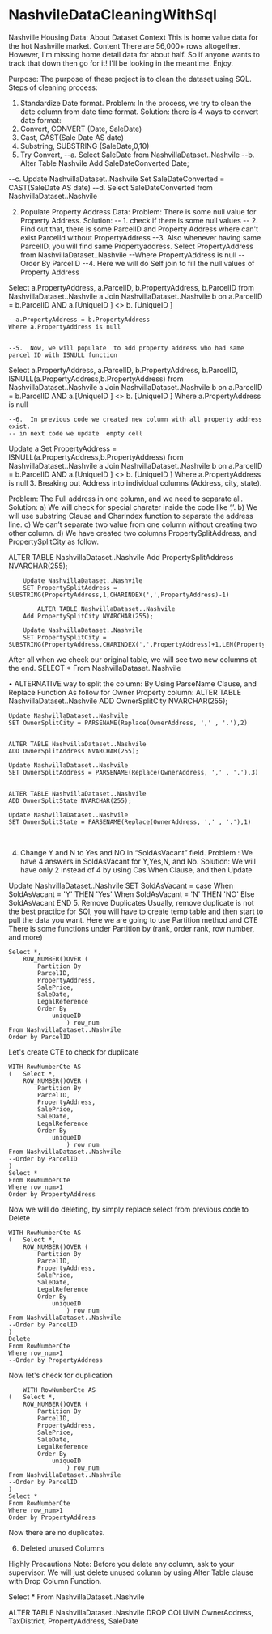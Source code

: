 # NashvileDataCleaningWithSql
Nashville Housing Data:
About Dataset
Context
This is home value data for the hot Nashville market.
Content
There are 56,000+ rows altogether. However, I'm missing home detail data for about half. So if anyone wants to track that down then go for it! I'll be looking in the meantime. Enjoy.

Purpose:
The purpose of these project is to clean the dataset using SQL.
Steps of cleaning process:
1.	Standardize Date format.
Problem: 
In the process, we try to clean the date column from date time format.
Solution:
there is 4 ways to convert date format:
1. Convert, CONVERT (Date, SaleDate)
2. Cast, CAST(Sale Date AS date)
3. Substring, SUBSTRING (SaleDate,0,10)
4. Try Convert,
--a.
 Select SaleDate
		from NashvillaDataset..Nashvile
--b.
	Alter Table Nashvile
		Add SaleDateConverted Date;

--c.
	Update NashvillaDataset..Nashvile
		Set SaleDateConverted = CAST(SaleDate AS date)
--d.
	Select SaleDateConverted
		from NashvillaDataset..Nashvile


2.	Populate Property Address Data:
Problem:
There is some null value for Property Address.
Solution:
-- 1. check if there is some null values
-- 2. Find out that, there is some ParcelID and Property Address where can't exist ParcelId without PropertyAddress
--3.  Also whenever having same ParcelID, you will find same Propertyaddress.
Select PropertyAddress
from NashvillaDataset..Nashvile
 --Where PropertyAddress is null
 --Order By ParcelID
--4.  Here we will do Self join to fill the null values of Property Address 

Select a.PropertyAddress, a.ParcelID, b.PropertyAddress, b.ParcelID
from NashvillaDataset..Nashvile a
	Join NashvillaDataset..Nashvile b
	on a.ParcelID = b.ParcelID
	AND a.[UniqueID ] <> b. [UniqueID ] 
	
	--a.PropertyAddress = b.PropertyAddress
	Where a.PropertyAddress is null


	--5.  Now, we will populate  to add property address who had same parcel ID with ISNULL function

Select a.PropertyAddress, a.ParcelID, b.PropertyAddress, b.ParcelID, ISNULL(a.PropertyAddress,b.PropertyAddress)
from NashvillaDataset..Nashvile a
	Join NashvillaDataset..Nashvile b
	on a.ParcelID = b.ParcelID
	AND a.[UniqueID ] <> b. [UniqueID ]
Where a.PropertyAddress is null

	--6.  In previous code we created new column with all property address exist.
	-- in next code we update  empty cell
Update a
Set PropertyAddress = ISNULL(a.PropertyAddress,b.PropertyAddress)
from NashvillaDataset..Nashvile a
	Join NashvillaDataset..Nashvile b
	on a.ParcelID = b.ParcelID
	AND a.[UniqueID ] <> b. [UniqueID ]
	Where a.PropertyAddress is null 
3.	Breaking out Address into individual columns (Address, city, state).

Problem:
	The Full address in one column, and we need to separate all.
Solution:
a)	We will check for special charater inside the code like ‘,’.
b)	We will use substring Clause and Charindex function to separate the address line.
c)	We can’t separate two value from one column without creating two other column.
d)	We have created two columns PropertySplitAddress, and PropertySplitCity as follow.

ALTER TABLE NashvillaDataset..Nashvile
		Add PropertySplitAddress NVARCHAR(255);

		Update NashvillaDataset..Nashvile
		SET PropertySplitAddress = SUBSTRING(PropertyAddress,1,CHARINDEX(',',PropertyAddress)-1)

			ALTER TABLE NashvillaDataset..Nashvile
		Add PropertySplitCity NVARCHAR(255);

		Update NashvillaDataset..Nashvile
		SET PropertySplitCity = SUBSTRING(PropertyAddress,CHARINDEX(',',PropertyAddress)+1,LEN(PropertyAddress))

After all when we check our original table, we will see two new columns at the end.
SELECT *
	From NashvillaDataset..Nashvile

•	ALTERNATIVE way to split the column:
	By Using ParseName Clause, and Replace Function
As follow for Owner Property column:
	ALTER TABLE NashvillaDataset..Nashvile
	ADD OwnerSplitCity NVARCHAR(255);

	Update NashvillaDataset..Nashvile
	SET OwnerSplitCity = PARSENAME(Replace(OwnerAddress, ',' , '.'),2)


	ALTER TABLE NashvillaDataset..Nashvile
	ADD OwnerSplitAddress NVARCHAR(255);

	Update NashvillaDataset..Nashvile
	SET OwnerSplitAddress = PARSENAME(Replace(OwnerAddress, ',' , '.'),3)


	ALTER TABLE NashvillaDataset..Nashvile
	ADD OwnerSplitState NVARCHAR(255);

	Update NashvillaDataset..Nashvile
	SET OwnerSplitState = PARSENAME(Replace(OwnerAddress, ',' , '.'),1)
 
 

4.	Change Y and N to Yes and NO in “SoldAsVacant” field.
Problem :
We have 4 answers in SoldAsVacant for Y,Yes,N, and No.
Solution:
We will have only 2 instead of 4 by using Cas When Clause, and then Update

Update NashvillaDataset..Nashvile
	SET SoldAsVacant = case When SoldAsVacant = 'Y' THEN 'Yes'
		When SoldAsVacant = 'N' THEN 'NO'
		Else SoldAsVacant
		END
5.	Remove Duplicates
Usually, remove duplicate is not the best practice for SQl, you will have to create temp table and then 
start to pull the data you want.
Here we are going to use Partition method and CTE
There is some functions under Partition by (rank, order rank, row number, and more)

	Select *,
		ROW_NUMBER()OVER (
			Partition By
			ParcelID,
			PropertyAddress,
			SalePrice,
			SaleDate,
			LegalReference
			Order By 
				uniqueID
					) row_num
	From NashvillaDataset..Nashvile
	Order by ParcelID  

Let's create CTE to check for duplicate

	WITH RowNumberCte AS 
	(	Select *,
		ROW_NUMBER()OVER (
			Partition By
			ParcelID,
			PropertyAddress,
			SalePrice,
			SaleDate,
			LegalReference
			Order By 
				uniqueID
					) row_num
	From NashvillaDataset..Nashvile
	--Order by ParcelID 
	)
	Select *
	From RowNumberCte
	Where row_num>1
	Order by PropertyAddress

Now we will do deleting, by simply replace select from previous code to Delete

	WITH RowNumberCte AS 
	(	Select *,
		ROW_NUMBER()OVER (
			Partition By
			ParcelID,
			PropertyAddress,
			SalePrice,
			SaleDate,
			LegalReference
			Order By 
				uniqueID
					) row_num
	From NashvillaDataset..Nashvile
	--Order by ParcelID 
	)
	Delete
	From RowNumberCte
	Where row_num>1
	--Order by PropertyAddress

Now let's check for duplication

		WITH RowNumberCte AS 
	(	Select *,
		ROW_NUMBER()OVER (
			Partition By
			ParcelID,
			PropertyAddress,
			SalePrice,
			SaleDate,
			LegalReference
			Order By 
				uniqueID
					) row_num
	From NashvillaDataset..Nashvile
	--Order by ParcelID 
	)
	Select *
	From RowNumberCte
	Where row_num>1
	Order by PropertyAddress

Now there are no duplicates.
 
6.	Deleted unused Columns

Highly Precautions Note: Before you delete any column, ask to your supervisor.
We will just delete unused column by using Alter Table clause with Drop Column Function.

Select *
From NashvillaDataset..Nashvile


ALTER TABLE NashvillaDataset..Nashvile
DROP COLUMN OwnerAddress, TaxDistrict, PropertyAddress, SaleDate
